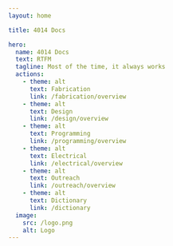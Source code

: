 ```yaml
---
layout: home

title: 4014 Docs

hero:
  name: 4014 Docs
  text: RTFM
  tagline: Most of the time, it always works
  actions:
    - theme: alt
      text: Fabrication
      link: /fabrication/overview
    - theme: alt
      text: Design
      link: /design/overview
    - theme: alt
      text: Programming
      link: /programming/overview
    - theme: alt
      text: Electrical
      link: /electrical/overview
    - theme: alt
      text: Outreach
      link: /outreach/overview
    - theme: alt
      text: Dictionary
      link: /dictionary
  image:
    src: /logo.png
    alt: Logo
---
```


<style>
:root {
  --vp-home-hero-name-color: transparent;
  --vp-home-hero-name-background: -webkit-linear-gradient(120deg, #e12f35 30%, #d10000);

  --vp-home-hero-image-background-image: linear-gradient(-45deg, #e12f35 50%, #9e9f9f 50%);
  --vp-home-hero-image-filter: blur(44px);
}

</style>

